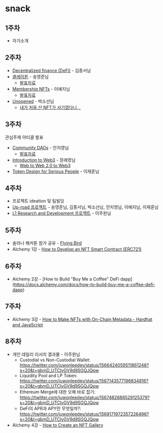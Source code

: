 # snack

## 1주차
- 자기소개

## 2주차
- [Decentralized finance (DeFi)](https://ethereum.org/en/defi/) - 김종서님
- [클레이튼](https://ko.docs.klaytn.foundation/) - 송영준님
  - [발표자료](https://github.com/web3snack/snack/blob/main/files/klaytn.pdf)
- [Membership NFTs](https://mirror.xyz/nati.eth/) - 이예지님
  - [발표자료](https://github.com/web3snack/snack/blob/main/files/membership_NFT.pdf)
- [Unopened](https://unopnd.medium.com/) - 박소선님
  - [내가 처음 산 NFT가 사기였다니,,,](https://maily.so/sosunnyproject/posts/19d0147c)

## 3주차
관심주제 아티클 발표
- [Community DAOs](https://p.mirror.xyz/cVN3KOss0uqpZwxHQKtC4Syvn1RfXaxofFKHJuKLWS4) - 안지영님
  - [발표자료](https://www.notion.so/Community-DAOs-ec8175a80520415a9b4a3157f55df575)
- [Introduction to Web3](https://ethereum.org/en/web3/) - 장래영님
  - [Web to Web 2.0 to Web3](https://www.notion.so/comcom/Web-to-Web-2-0-to-Web3-e3b4a516daa041bd8df0082e9573ad15)
- [Token Design for Serious People](https://jumpcrypto.com/token-design-for-serious-people/) - 이재훈님

## 4주차
- 프로젝트 ideation 및 팀빌딩
- [Up-road 프로젝트](https://github.com/web3snack/snack/blob/main/files/StatesDAO%20PPD.pdf) - 송영준님, 김종서님, 박소선님, 안지영님, 이예지님, 이재훈님
- [L1 Research and Development 프로젝트](https://github.com/web3snack/snack/blob/main/files/StatesDAO_FW2_JuwonLee.pdf) - 이주원님

## 5주차
- 솔라나 해커톤 참가 공유 - [Flying Bird](https://flyingbird.gg/)
- Alchemy 1강 - [How to Develop an NFT Smart Contract (ERC721)](https://docs.alchemy.com/docs/1-how-to-develop-an-nft-smart-contract-erc721-with-alchemy)

## 6주차 
- Alchemy 2강 - [How to Build "Buy Me a Coffee" DeFi dapp] (https://docs.alchemy.com/docs/how-to-build-buy-me-a-coffee-defi-dapp)

## 7주차 
- Alchemy 3강 - [How to Make NFTs with On-Chain Metadata - Hardhat and JavaScript](https://docs.alchemy.com/docs/how-to-make-nfts-with-on-chain-metadata-hardhat-and-javascript)

## 8주차 
- 개인 데일리 리서치 결과물 - 이주원님 
  - Custodial vs Non-Custodial Wallet: https://twitter.com/juwonleedev/status/1566424059511861248?s=20&t=gbmD_UTClvGV9d9SGQJQpw
  - Liquidity Pool and LP Token: https://twitter.com/juwonleedev/status/1567143577196834816?s=20&t=gbmD_UTClvGV9d9SGQJQpw
  - Ethereum Merge에 대한 오해 바로 잡기: https://twitter.com/juwonleedev/status/1567482688529125379?s=20&t=gbmD_UTClvGV9d9SGQJQpw
  - DeFi의 APR과 APY란 무엇일까?: https://twitter.com/juwonleedev/status/1569171972357226496?s=20&t=gbmD_UTClvGV9d9SGQJQpw
- Alchemy 4강 - [How to Create an NFT Gallery](https://docs.alchemy.com/docs/how-to-create-an-nft-gallery)
